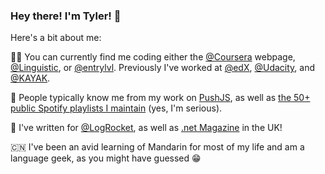 ### Hey there! I'm Tyler! 👋

<!--
**Nickersoft/Nickersoft** is a ✨ _special_ ✨ repository because its `README.md` (this file) appears on your GitHub profile.

Here are some ideas to get you started:

- 🔭 I’m currently working on ...
- 🌱 I’m currently learning ...
- 👯 I’m looking to collaborate on ...
- 🤔 I’m looking for help with ...
- 💬 Ask me about ...
- 📫 How to reach me: ...
- 😄 Pronouns: ...
- ⚡ Fun fact: ...
-->
Here's a bit about me:

:man_technologist: You can currently find me coding either the [@Coursera](https://github.com/Coursera) webpage, [@Linguistic](https://github.com/Linguistic), or [@entrylvl](https://github.com/Nickersoft/entrylvl). Previously I've worked at [@edX](https://github.com/edX), [@Udacity](https://github.com/Udacity), and [@KAYAK](https://github.com/KAYAK).

:rocket: People typically know me from my work on [PushJS](https://pushjs.org), as well as [the 50+ public Spotify playlists I maintain](https://open.spotify.com/user/tjnickerson) (yes, I'm serious).

:memo: I've written for [@LogRocket](https://github.com/logrocket), as well as [.net Magazine](https://www.creativebloq.com/net-magazine) in the UK!

:cn: I've been an avid learning of Mandarin for most of my life and am a language geek, as you might have guessed :grin:

